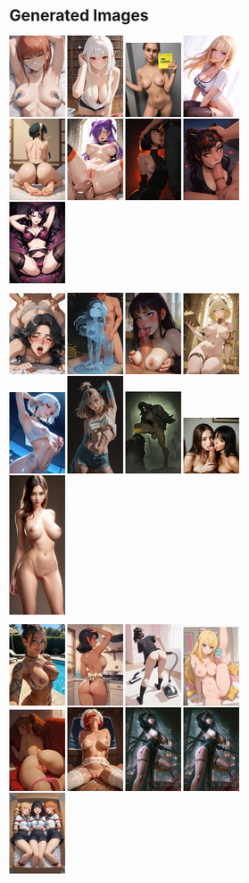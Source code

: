 # Generated Images



<img src="2025_10_07_01_thumb.webp" width="100"/> <img src="2025_10_07_02_thumb.webp" width="100"/> <img src="2025_10_07_03_thumb.webp" width="100"/> <img src="2025_10_07_04_thumb.webp" width="100"/> <img src="2025_10_07_05_thumb.webp" width="100"/> <img src="2025_10_07_06_thumb.webp" width="100"/> <img src="2025_10_07_07_thumb.webp" width="100"/> <img src="2025_10_07_08_thumb.webp" width="100"/> <img src="2025_10_07_09_thumb.webp" width="100"/>

<img src="2025_10_07_10_thumb.webp" width="100"/> <img src="2025_10_07_11_thumb.webp" width="100"/> <img src="2025_10_07_12_thumb.webp" width="100"/> <img src="2025_10_07_13_thumb.webp" width="100"/> <img src="2025_10_07_14_thumb.webp" width="100"/> <img src="2025_10_07_15_thumb.webp" width="100"/> <img src="2025_10_07_16_thumb.webp" width="100"/> <img src="2025_10_07_17_thumb.webp" width="100"/> <img src="2025_10_07_18_thumb.webp" width="100"/>

<img src="2025_10_07_19_thumb.webp" width="100"/> <img src="2025_10_07_20_thumb.webp" width="100"/> <img src="2025_10_07_21_thumb.webp" width="100"/> <img src="2025_10_07_22_thumb.webp" width="100"/> <img src="2025_10_07_23_thumb.webp" width="100"/> <img src="2025_10_07_24_thumb.webp" width="100"/> <img src="2025_10_07_25_thumb.webp" width="100"/> <img src="2025_10_07_26_thumb.webp" width="100"/> <img src="2025_10_07_27_thumb.webp" width="100"/>